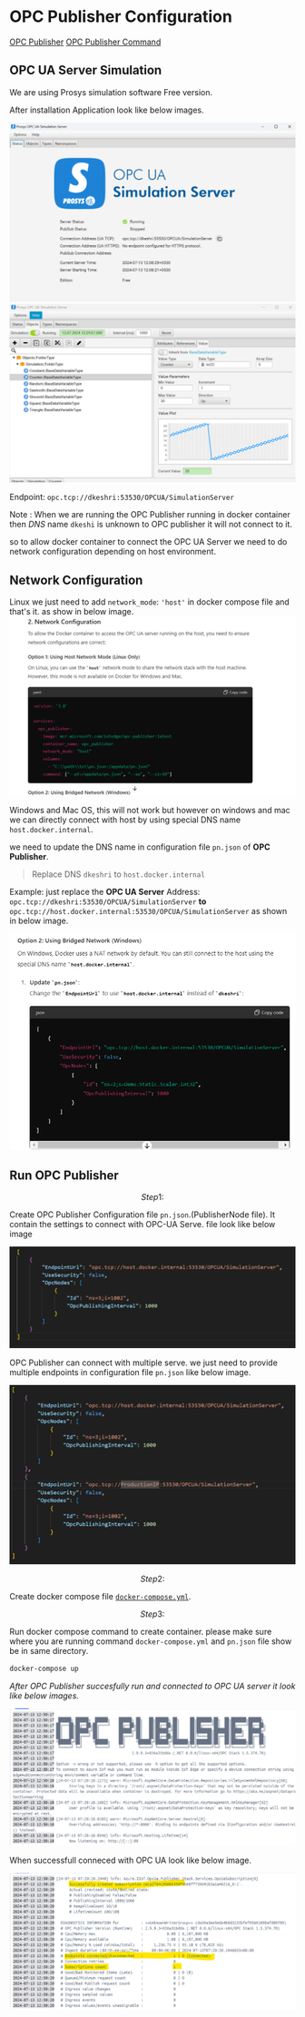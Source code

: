 # OPC Publisher Configuration
[OPC Publisher](https://azure.github.io/Industrial-IoT/opc-publisher/) [OPC Publisher Command](https://azure.github.io/Industrial-IoT/opc-publisher/commandline.html)
## OPC UA Server Simulation
We are using Prosys simulation software Free version.

After installation Application look like below images.

![OPC UA Serve simulation](./images/opc-ua-server.png)
![alt text](./images/opc-ua-server2.png)

Endpoint: `opc.tcp://dkeshri:53530/OPCUA/SimulationServer`

Note : When we are running the OPC Publisher running in docker container then *DNS* name `dkeshi` is unknown to OPC publisher it will not connect to it.

so to allow docker container to connect the OPC UA Server we need to do network configuration depending on host environment.

## Network Configuration 
Linux we just need to add `network_mode`: `'host'` in docker compose file and that's it. as show in below image.
![Linux NEtwork](./images/linux-os-net.png)

Windows and Mac OS, this will not work but however on windows and mac we can directly connect with host by using special DNS name `host.docker.internal`.

we need to update the DNS name in configuration file `pn.json` of **OPC Publisher**.

>Replace DNS `dkeshri` to `host.docker.internal`

Example: just replace the **OPC UA Server** Address: `opc.tcp://dkeshri:53530/OPCUA/SimulationServer`
**to** `opc.tcp://host.docker.internal:53530/OPCUA/SimulationServer` as shown in below image.

![Windows Network ](./images/windows-os-net.png)

## Run OPC Publisher

$$
Step 1: 
$$

Create OPC Publisher Configuration file `pn.json`.(PublisherNode file). It contain the settings to connect with OPC-UA Serve. file look like below image

![PN.json](./images/pn0.png)

OPC Publisher can connect with multiple serve. we just need to provide multiple endpoints in configuration file `pn.json` like below image.

![MultipleOPCUA SERVERConnection](./images/pn1.png)

$$
Step 2: 
$$

Create docker compose file [`docker-compose.yml`](./docker-compose.yml).

$$
Step 3: 
$$

Run docker compose command to create container. please make sure where you are running command `docker-compose.yml` and `pn.json` file show be in same directory. 

```bash
docker-compose up
```


*After OPC Publisher succesfully run and connected to OPC UA server it look like below images.*

![OPC-Publisher Start](./images/opc-publisher-start.png)

When successfull conneced with OPC UA look like below image.

![OPC-Publisher Connected](./images/opc-publisher-connected.png)





